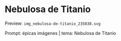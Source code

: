 # Nebulosa de Titanio

Preview: `img_nebulosa-de-titanio_235838.svg`

Prompt: épicas imágenes | tema: Nebulosa de Titanio
